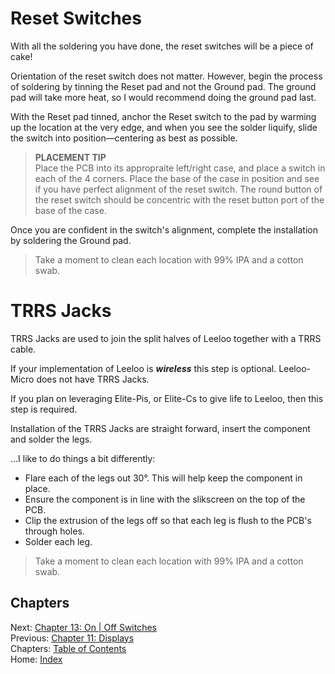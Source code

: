 # Reset Switches
With all the soldering you have done, the reset switches will be a piece of cake!

Orientation of the reset switch does not matter.  However, begin the process of soldering by tinning the Reset pad and not the Ground pad.  The ground pad will take more heat, so I would recommend doing the ground pad last.

With the Reset pad tinned, anchor the Reset switch to the pad by warming up the location at the very edge, and when you see the solder liquify, slide the switch into position—centering as best as possible.

> **PLACEMENT TIP** \
> Place the PCB into its appropraite left/right case, and place a switch in each of the 4 corners.
> Place the base of the case in position and see if you have perfect alignment of the reset switch.  The round button of the reset switch should be concentric with the reset button port of the base of the case.

Once you are confident in the switch's alignment, complete the installation by soldering the Ground pad.

> Take a moment to clean each location with 99% IPA and a cotton swab.


# TRRS Jacks
TRRS Jacks are used to join the split halves of Leeloo together with a TRRS cable.

If your implementation of Leeloo is ***wireless*** this step is optional.  Leeloo-Micro does not have TRRS Jacks.

If you plan on leveraging Elite-Pis, or Elite-Cs to give life to Leeloo, then this step is required.

Installation of the TRRS Jacks are straight forward, insert the component and solder the legs.

...I like to do things a bit differently:

* Flare each of the legs out 30°.  This will help keep the component in place.
* Ensure the component is in line with the slikscreen on the top of the PCB.
* Clip the extrusion of the legs off so that each leg is flush to the PCB's through holes.
* Solder each leg.

> Take a moment to clean each location with 99% IPA and a cotton swab.

## Chapters
Next: [Chapter 13: On | Off Switches](13-On-Off-Switches.md) \
Previous: [Chapter 11: Displays](11-Displays.md) \
Chapters: [Table of Contents](README.md) \
Home: [Index](/README.md)
